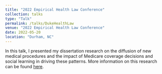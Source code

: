 ```yaml
---
title: "2022 Empirical Health Law Conference"
collection: talks
type: "Talk"
permalink: /talks/DukeHealthLaw
venue: "2022 Empirical Health Law Conference"
date: 2022-05-20
location: "Durham, NC"
---
```


In this talk, I presented my dissertation research on the diffusion of new medical procedures and the impact of Medicare coverage decisions and social learning in driving these patterns. More information on this research can be found [here](https://rileyleague.github.io/publications/CatIII).

